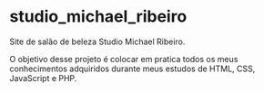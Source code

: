 # studio_michael_ribeiro
Site de salão de beleza Studio Michael Ribeiro.

O objetivo desse projeto é colocar em pratica todos os meus conhecimentos adquiridos durante meus estudos de HTML, CSS, JavaScript e PHP.
